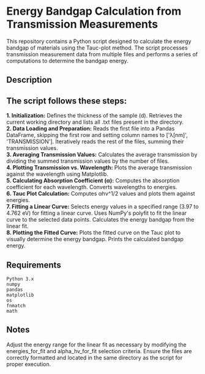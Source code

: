 # Energy Bandgap Calculation from Transmission Measurements

This repository contains a Python script designed to calculate the energy bandgap of materials using the Tauc-plot method. The script processes transmission measurement data from multiple files and performs a series of computations to determine the bandgap energy.
## Description

## The script follows these steps:
<b>1. Initialization:</b>
        Defines the thickness of the sample (d).
        Retrieves the current working directory and lists all .txt files present in the directory. </br>
<b>2. Data Loading and Preparation:</b>
        Reads the first file into a Pandas DataFrame, skipping the first row and setting column names to ['λ[nm]', 'TRANSMISSION'].
        Iteratively reads the rest of the files, summing their transmission values. </br>
<b>3. Averaging Transmission Values:</b>
        Calculates the average transmission by dividing the summed transmission values by the number of files. </br>
<b>4. Plotting Transmission vs. Wavelength:</b>
        Plots the average transmission against the wavelength using Matplotlib. </br>
<b>5. Calculating Absorption Coefficient (α):</b>
        Computes the absorption coefficient for each wavelength.
        Converts wavelengths to energies. </br>
<b>6. Tauc Plot Calculation:</b>
        Computes αhν^1/2 values and plots them against energies. </br>
<b>7. Fitting a Linear Curve:</b>
        Selects energy values in a specified range (3.97 to 4.762 eV) for fitting a linear curve.
        Uses NumPy's polyfit to fit the linear curve to the selected data points.
        Calculates the energy bandgap from the linear fit. </br>
<b>8. Plotting the Fitted Curve:</b>
        Plots the fitted curve on the Tauc plot to visually determine the energy bandgap.
        Prints the calculated bandgap energy. </br>

## Requirements

    Python 3.x
    numpy
    pandas
    matplotlib
    os
    fnmatch
    math


## Notes
Adjust the energy range for the linear fit as necessary by modifying the energies_for_fit and alpha_hv_for_fit selection criteria.
Ensure the files are correctly formatted and located in the same directory as the script for proper execution.

